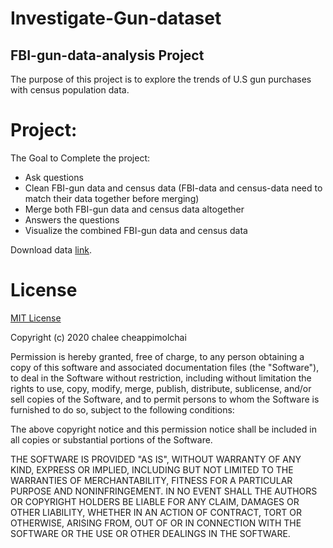 # Investigate-Gun-dataset
## FBI-gun-data-analysis Project

The purpose of this project is to explore the trends of U.S gun purchases with census population data.

# Project:
The Goal to Complete the project:
- Ask questions
- Clean FBI-gun data and census data (FBI-data and census-data need to match their data together before merging)
- Merge both FBI-gun data and census data altogether
- Answers the questions
- Visualize the combined FBI-gun data and census data

Download data [link](https://docs.google.com/document/d/e/2PACX-1vTlVmknRRnfy_4eTrjw5hYGaiQim5ctr9naaRd4V9du2B5bxpd8FEH3KtDgp8qVekw7Cj1GLk1IXdZi/pub?embedded=True).

# License
[MIT License](https://github.com/chaleedata/Investigate-Gun-dataset-/blob/master/LICENSE)

Copyright (c) 2020 chalee cheappimolchai

Permission is hereby granted, free of charge, to any person obtaining a copy
of this software and associated documentation files (the "Software"), to deal
in the Software without restriction, including without limitation the rights
to use, copy, modify, merge, publish, distribute, sublicense, and/or sell
copies of the Software, and to permit persons to whom the Software is 
furnished to do so, subject to the following conditions:

The above copyright notice and this permission notice shall be included in all
copies or substantial portions of the Software.

THE SOFTWARE IS PROVIDED "AS IS", WITHOUT WARRANTY OF ANY KIND, EXPRESS OR
IMPLIED, INCLUDING BUT NOT LIMITED TO THE WARRANTIES OF MERCHANTABILITY,
FITNESS FOR A PARTICULAR PURPOSE AND NONINFRINGEMENT. IN NO EVENT SHALL THE
AUTHORS OR COPYRIGHT HOLDERS BE LIABLE FOR ANY CLAIM, DAMAGES OR OTHER
LIABILITY, WHETHER IN AN ACTION OF CONTRACT, TORT OR OTHERWISE, ARISING FROM,
OUT OF OR IN CONNECTION WITH THE SOFTWARE OR THE USE OR OTHER DEALINGS IN THE
SOFTWARE.

